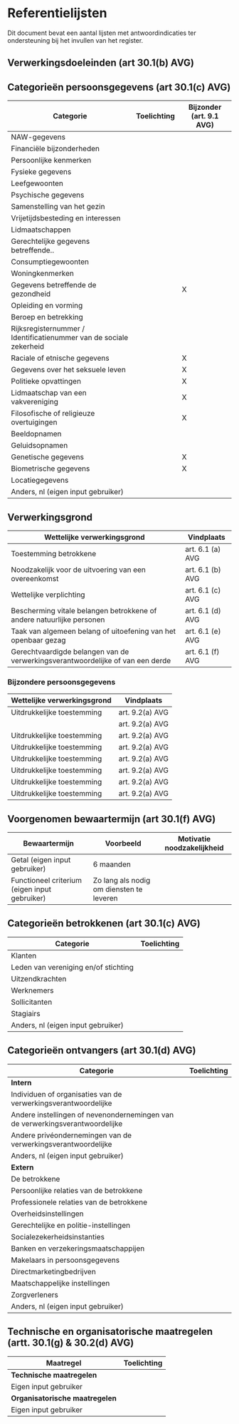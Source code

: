 # Referentielijsten

Dit document bevat een aantal lijsten met antwoordindicaties ter ondersteuning bij het invullen van het register. 

## Verwerkingsdoeleinden (art 30.1(b) AVG)

## Categorieën persoonsgegevens (art 30.1(c) AVG)
| Categorie | Toelichting | Bijzonder (art. 9.1 AVG) |
| ------------- | ------------- | ------------- |
| NAW-gegevens | | |
| Financiële bijzonderheden | | |
| Persoonlijke kenmerken | | |
| Fysieke gegevens | | |
| Leefgewoonten | | |
| Psychische gegevens | | |
| Samenstelling van het gezin | | |
| Vrijetijdsbesteding en interessen | | |
| Lidmaatschappen | | |
| Gerechtelijke gegevens betreffende.. | | |
| Consumptiegewoonten | | |
| Woningkenmerken | | |
| Gegevens betreffende de gezondheid | | X|
| Opleiding en vorming | | |
| Beroep en betrekking | | |
| Rijksregisternummer / Identificatienummer van de sociale zekerheid | | |
| Raciale of etnische gegevens | | X |
| Gegevens over het seksuele leven | | X |
| Politieke opvattingen | | X |
| Lidmaatschap van een vakvereniging | | X |
| Filosofische of religieuze overtuigingen | | X |
| Beeldopnamen | | |
| Geluidsopnamen| | |
| Genetische gegevens | | X |
| Biometrische gegevens | | X |
| Locatiegegevens | | |
| Anders, nl (eigen input gebruiker) | | |

## Verwerkingsgrond
| Wettelijke verwerkingsgrond | Vindplaats |
| ------------- | ------------- |
| Toestemming betrokkene  | art. 6.1 (a) AVG |
| Noodzakelijk voor de uitvoering van een overeenkomst | art. 6.1 (b) AVG |
| Wettelijke verplichting  | art. 6.1 (c) AVG |
| Bescherming vitale belangen betrokkene of andere natuurlijke personen  | art. 6.1 (d) AVG |
| Taak van algemeen belang of uitoefening van het openbaar gezag  | art. 6.1 (e) AVG |
| Gerechtvaardigde belangen van de verwerkingsverantwoordelijke of van een derde | art. 6.1 (f) AVG |

### Bijzondere persoonsgegevens
| Wettelijke verwerkingsgrond | Vindplaats |
| ------------- | ------------- |
| Uitdrukkelijke toestemming | art. 9.2(a) AVG |
|  | art. 9.2(a) AVG |
| Uitdrukkelijke toestemming | art. 9.2(a) AVG |
| Uitdrukkelijke toestemming | art. 9.2(a) AVG |
| Uitdrukkelijke toestemming | art. 9.2(a) AVG |
| Uitdrukkelijke toestemming | art. 9.2(a) AVG |
| Uitdrukkelijke toestemming | art. 9.2(a) AVG |
| Uitdrukkelijke toestemming | art. 9.2(a) AVG |

## Voorgenomen bewaartermijn (art 30.1(f) AVG)
| Bewaartermijn | Voorbeeld | Motivatie noodzakelijkheid
| ------------- | ------------- | ------------- |
| Getal (eigen input gebruiker) | 6 maanden | |
| Functioneel criterium (eigen input gebruiker) | Zo lang als nodig om diensten te leveren | |

## Categorieën betrokkenen (art 30.1(c) AVG)
| Categorie | Toelichting |
| ------------- | ------------- |
| Klanten |  |
| Leden van vereniging en/of stichting |  |
| Uitzendkrachten |  |
| Werknemers |  |
| Sollicitanten |  |
| Stagiairs|  |
| Anders, nl (eigen input gebruiker) |  |

## Categorieën ontvangers (art 30.1(d) AVG)
| Categorie | Toelichting |
| ------------- | ------------- |
| **Intern**|  |
| Individuen of organisaties van de verwerkingsverantwoordelijke |  |
| Andere instellingen of nevenondernemingen van de verwerkingsverantwoordelijke |  |
| Andere privéondernemingen van de verwerkingsverantwoordelijke |  |
| Anders, nl (eigen input gebruiker) |  |
| **Extern**|  |
| De betrokkene |  |
| Persoonlijke relaties van de betrokkene |  |
| Professionele relaties van de betrokkene |  |
| Overheidsinstellingen |  |
| Gerechtelijke en politie-instellingen |  |
| Socialezekerheidsinstanties|  |
| Banken en verzekeringsmaatschappijen|  |
| Makelaars in persoonsgegevens|  |
| Directmarketingbedrijven |  |
| Maatschappelijke instellingen |  |
| Zorgverleners |  |
| Anders, nl (eigen input gebruiker)  |  |

## Technische en organisatorische maatregelen (artt. 30.1(g) & 30.2(d) AVG)
| Maatregel | Toelichting |
| ------------- | ------------- |
| **Technische maatregelen** |  |
| Eigen input gebruiker |  |
| **Organisatorische maatregelen** |  |
| Eigen input gebruiker |  |